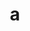 ---
layout: cake
title:  a
type: cake
bannerimg: /banners/cakebanner
comic: cake_60.png
name: The Wall, Other Side
hovertext: heh heh
next: 61
prev: 59
---